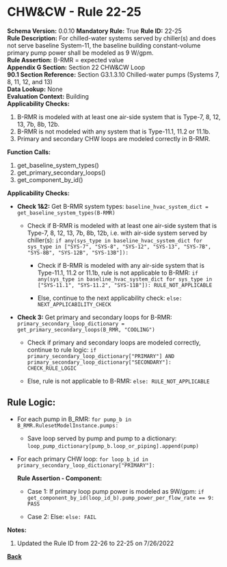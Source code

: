 
# CHW&CW - Rule 22-25  

**Schema Version:** 0.0.10 **Mandatory Rule:** True
**Rule ID:** 22-25  
**Rule Description:** For chilled-water systems served by chiller(s) and does not serve baseline System-11, the baseline building constant-volume primary pump power shall be modeled as 9 W/gpm.  
**Rule Assertion:** B-RMR = expected value  
**Appendix G Section:** Section 22 CHW&CW Loop  
**90.1 Section Reference:** Section G3.1.3.10 Chilled-water pumps (Systems 7, 8, 11, 12, and 13)  
**Data Lookup:** None  
**Evaluation Context:** Building  
**Applicability Checks:**  

1. B-RMR is modeled with at least one air-side system that is Type-7, 8, 12, 13, 7b, 8b, 12b.
2. B-RMR is not modeled with any system that is Type-11.1, 11.2 or 11.1b.
3. Primary and secondary CHW loops are modeled correctly in B-RMR.

**Function Calls:**  

1. get_baseline_system_types()
2. get_primary_secondary_loops()
3. get_component_by_id()

**Applicability Checks:**  

- **Check 1&2:** Get B-RMR system types: `baseline_hvac_system_dict = get_baseline_system_types(B-RMR)`

  - Check if B-RMR is modeled with at least one air-side system that is Type-7, 8, 12, 13, 7b, 8b, 12b, i.e. with air-side system served by chiller(s): `if any(sys_type in baseline_hvac_system_dict for sys_type in ["SYS-7", "SYS-8", "SYS-12", "SYS-13", "SYS-7B", "SYS-8B", "SYS-12B", "SYS-13B"]):`
  
    - Check if B-RMR is modeled with any air-side system that is Type-11.1, 11.2 or 11.1b, rule is not applicable to B-RMR: `if any(sys_type in baseline_hvac_system_dict for sys_type in ["SYS-11.1", "SYS-11.2", "SYS-11B"]): RULE_NOT_APPLICABLE`

    - Else, continue to the next applicability check: `else: NEXT_APPLICABILITY_CHECK`

- **Check 3:** Get primary and secondary loops for B-RMR: `primary_secondary_loop_dictionary = get_primary_secondary_loops(B_RMR, "COOLING")`

  - Check if primary and secondary loops are modeled correctly, continue to rule logic: `if primary_secondary_loop_dictionary["PRIMARY"] AND primary_secondary_loop_dictionary["SECONDARY"]: CHECK_RULE_LOGIC`

  - Else, rule is not applicable to B-RMR: `else: RULE_NOT_APPLICABLE`

## Rule Logic:

- For each pump in B_RMR: `for pump_b in B_RMR.RulesetModelInstance.pumps:`

  - Save loop served by pump and pump to a dictionary: `loop_pump_dictionary[pump_b.loop_or_piping].append(pump)`

- For each primary CHW loop: `for loop_b_id in primary_secondary_loop_dictionary["PRIMARY"]:`

  **Rule Assertion - Component:**

  - Case 1: If primary loop pump power is modeled as 9W/gpm: `if get_component_by_id(loop_id_b).pump_power_per_flow_rate == 9: PASS`

  - Case 2: Else: `else: FAIL`

**Notes:**

1. Updated the Rule ID from 22-26 to 22-25 on 7/26/2022

**[Back](../_toc.md)**

